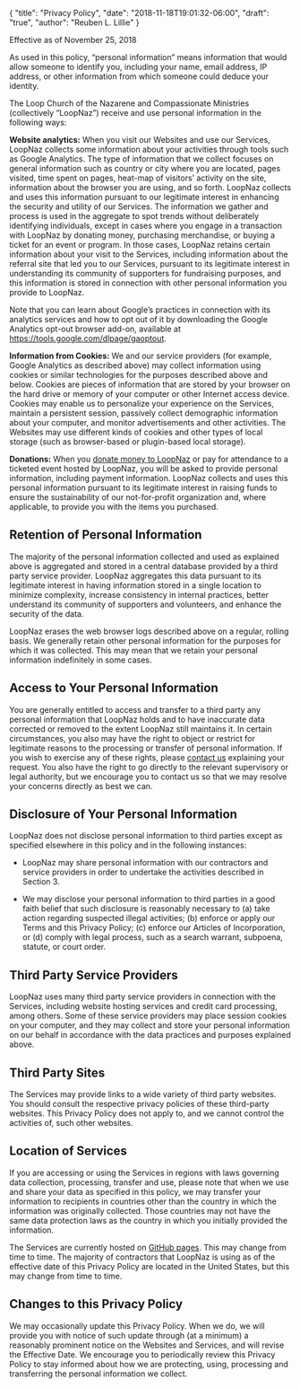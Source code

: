 {
	"title": "Privacy Policy",
	"date": "2018-11-18T19:01:32-06:00",
	"draft": "true",
	"author": "Reuben L. Lillie"
}

Effective as of November 25, 2018

As used in this policy, “personal information” means information that would allow someone to identify you, including your name, email address, IP address, or other information from which someone could deduce your identity.

The Loop Church of the Nazarene and Compassionate Ministries (collectively “LoopNaz”) receive and use personal information in the following ways:

**Website analytics:** When you visit our Websites and use our Services, LoopNaz collects some information about your activities through tools such as Google Analytics. The type of information that we collect focuses on general information such as country or city where you are located, pages visited, time spent on pages, heat-map of visitors’ activity on the site, information about the browser you are using, and so forth. LoopNaz collects and uses this information pursuant to our legitimate interest in enhancing the security and utility of our Services. The information we gather and process is used in the aggregate to spot trends without deliberately identifying individuals, except in cases where you engage in a transaction with LoopNaz by donating money, purchasing merchandise, or buying a ticket for an event or program. In those cases, LoopNaz retains certain information about your visit to the Services, including information about the referral site that led you to our Services, pursuant to its legitimate interest in understanding its community of supporters for fundraising purposes, and this information is stored in connection with other personal information you provide to LoopNaz.

Note that you can learn about Google’s practices in connection with its analytics services and how to opt out of it by downloading the Google Analytics opt-out browser add-on, available at https://tools.google.com/dlpage/gaoptout.

**Information from Cookies:** We and our service providers (for example, Google Analytics as described above) may collect information using cookies or similar technologies for the purposes described above and below. Cookies are pieces of information that are stored by your browser on the hard drive or memory of your computer or other Internet access device.  Cookies may enable us to personalize your experience on the Services, maintain a persistent session, passively collect demographic information about your computer, and monitor advertisements and other activities. The Websites may use different kinds of cookies and other types of local storage (such as browser-based or plugin-based local storage).

**Donations:** When you [donate money to LoopNaz][support] or pay for attendance to a ticketed event hosted by LoopNaz, you will be asked to provide personal information, including payment information. LoopNaz collects and uses this personal information pursuant to its legitimate interest in raising funds to ensure the sustainability of our not-for-profit organization and, where applicable, to provide you with the items you purchased. 

## Retention of Personal Information

The majority of the personal information collected and used as explained above is aggregated and stored in a central database provided by a third party service provider. LoopNaz aggregates this data pursuant to its legitimate interest in having information stored in a single location to minimize complexity, increase consistency in internal practices, better understand its community of supporters and volunteers, and enhance the security of the data.  

LoopNaz erases the web browser logs described above on a regular, rolling basis. We generally retain other personal information for the purposes for which it was collected. This may mean that we retain your personal information indefinitely in some cases.

## Access to Your Personal Information

You are generally entitled to access and transfer to a third party any personal information that LoopNaz holds and to have inaccurate data corrected or removed to the extent LoopNaz still maintains it. In certain circumstances, you also may have the right to object or restrict for legitimate reasons to the processing or transfer of personal information. If you wish to exercise any of these rights, please [contact us][contact] explaining your request. You also have the right to go directly to the relevant supervisory or legal authority, but we encourage you to contact us so that we may resolve your concerns directly as best we can.

## Disclosure of Your Personal Information

LoopNaz does not disclose personal information to third parties except as specified elsewhere in this policy and in the following instances:

* LoopNaz may share personal information with our contractors and service providers in order to undertake the activities described in Section 3.  

* We may disclose your personal information to third parties in a good faith belief that such disclosure is reasonably necessary to (a) take action regarding suspected illegal activities; (b) enforce or apply our Terms and this Privacy Policy; (c) enforce our Articles of Incorporation, or (d) comply with legal process, such as a search warrant, subpoena, statute, or court order.

## Third Party Service Providers

LoopNaz uses many third party service providers in connection with the Services, including website hosting services and credit card processing, among others. Some of these service providers may place session cookies on your computer, and they may collect and store your personal information on our behalf in accordance with the data practices and purposes explained above. 

## Third Party Sites

The Services may provide links to a wide variety of third party websites. You should consult the respective privacy policies of these third-party websites. This Privacy Policy does not apply to, and we cannot control the activities of, such other websites.

## Location of Services

If you are accessing or using the Services in regions with laws governing data collection, processing, transfer and use, please note that when we use and share your data as specified in this policy, we may transfer your information to recipients in countries other than the country in which the information was originally collected. Those countries may not have the same data protection laws as the country in which you initially provided the information.

The Services are currently hosted on [GitHub pages][github]. This may change from time to time. The majority of contractors that LoopNaz is using as of the effective date of this Privacy Policy are located in the United States, but this may change from time to time. 

## Changes to this Privacy Policy

We may occasionally update this Privacy Policy. When we do, we will provide you with notice of such update through (at a minimum) a reasonably prominent notice on the Websites and Services, and will revise the Effective Date. We encourage you to periodically review this Privacy Policy to stay informed about how we are protecting, using, processing and transferring the personal information we collect.

[contact]: /contact/
[github]: https://github.com/loopnaz/
[support]: /support/
